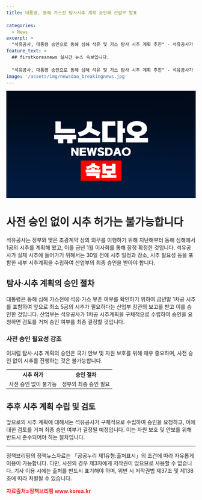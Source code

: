 ```yaml
---
title: 대통령, 동해 가스전 탐사시추 계획 승인에 산업부 발표

categories:
  - News
excerpt: >
  "석유공사, 대통령 승인으로 동해 심해 석유 및 가스 탐사 시추 계획 추진" - 석유공사가 대통령의 승인을 받아 동해 심해에서의 석유 및 가스 탐사 시추 계획을 추진 중이다. 산업부는 이에 대한 상세 계획 승인이 필요하며, 최소 5차 시추가 예정되어 있다. (150자)
feature_text: >
  ## firstkoreanews 실시간 뉴스 속보입니다.

  "석유공사, 대통령 승인으로 동해 심해 석유 및 가스 탐사 시추 계획 추진" - 석유공사가 대통령의 승인을 받아 동해 심해에서의 석유 및 가스 탐사 시추 계획을 추진 중이다. 산업부는 이에 대한 상세 계획 승인이 필요하며, 최소 5차 시추가 예정되어 있다. (150자)
image: '/assets/img/newsdao_breakingnews.jpg'
---
```


<p><img src="/assets/img/newsdao_breakingnews.jpg" alt="firstkoreanews 속보" /></p>

<h1>사전 승인 없이 시추 허가는 불가능합니다</h1>

<p data-ke-size="size16">석유공사는 정부와 맺은 조광계약 상의 의무를 이행하기 위해 지난해부터 동해 심해에서 1공의 시추를 계획해 왔고, 이를 금년 1월 이사회를 통해 잠정 확정한 것입니다. 석유공사가 실제 시추에 들어가기 위해서는 30일 전에 시추 일정과 장소, 시추 필요성 등을 포함한 세부 시추계획을 수립하여 산업부의 최종 승인을 받아야 합니다.</p>

<h2>탐사·시추 계획의 승인 절차</h2>

<p data-ke-size="size16">대통령은 동해 심해 가스전에 석유·가스 부존 여부를 확인하기 위하여 금년말 1차공 시추를 포함하여 앞으로 최소 5공의 시추가 필요하다는 산업부 장관의 보고를 받고 이를 승인한 것입니다. 산업부는 석유공사가 1차공 시추계획을 구체적으로 수립하여 승인을 요청하면 검토를 거쳐 승인 여부를 최종 결정할 것입니다.</p>

<h3>사전 승인 필요성 강조</h3>

<p data-ke-size="size16">이처럼 탐사·시추 계획의 승인은 국가 안보 및 자원 보호를 위해 매우 중요하며, 사전 승인 없이 시추를 진행하는 것은 불가능합니다.</p>

<table>
  <tr>
    <td style="text-align: center; height: 17px;"><b>시추 허가</b></td>
    <td style="text-align: center; height: 17px;"><b>승인 절차</b></td>
  </tr>
  <tr>
    <td style="text-align: center; height: 17px;">사전 승인 없이 불가능</td>
    <td style="text-align: center; height: 17px;">정부의 최종 승인 필요</td>
  </tr>
</table>

<h2>추후 시추 계획 수립 및 검토</h2>

<p data-ke-size="size16">앞으로의 시추 계획에 대해서는 석유공사가 구체적으로 수립하여 승인을 요청하고, 이에 대한 검토를 거쳐 최종 승인 여부가 결정될 예정입니다. 이는 자원 보호 및 안보를 위해 반드시 준수되어야 하는 절차입니다.</p>

<hr>

<p data-ke-size="size16">정책브리핑의 정책뉴스자료는 「공공누리 제1유형:출처표시」의 조건에 따라 자유롭게 이용이 가능합니다. 다만, 사진의 경우 제3자에게 저작권이 있으므로 사용할 수 없습니다. 기사 이용 시에는 출처를 반드시 표기해야 하며, 위반 시 저작권법 제37조 및 제138조에 따라 처벌될 수 있습니다. <p><b><span style="color: #ee2323;">자료출처=정책브리핑 www.korea.kr</span></b></p>

